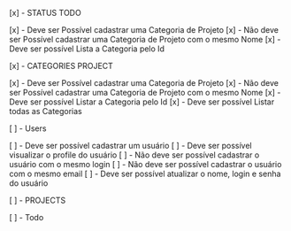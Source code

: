 [x] - STATUS TODO

[x] - Deve ser Possível cadastrar uma Categoria de Projeto 
[x] - Não deve ser Possível cadastrar uma Categoria de Projeto com o mesmo Nome 
[x] - Deve ser possível Lista a Categoria pelo Id


[x] - CATEGORIES PROJECT 

[x] - Deve ser Possível cadastrar uma Categoria de Projeto 
[x] - Não deve ser Possível cadastrar uma Categoria de Projeto com o mesmo Nome 
[x] - Deve ser possível Listar a Categoria pelo Id
[x] - Deve ser possível Listar todas as Categorias


[ ] - Users

[ ] - Deve ser possível cadastrar um usuário 
[ ] - Deve ser possível visualizar o profile do usuário
[ ] - Não deve ser possível cadastrar o usuário com o mesmo login
[ ] - Não deve ser possível cadastrar o usuário com o mesmo email
[ ] - Deve ser possível atualizar o nome, login e senha do usuário


[ ] - PROJECTS


[ ] - Todo



